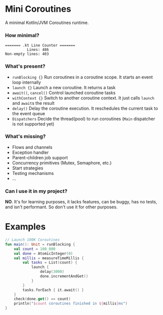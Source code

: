 # Mini Coroutines

A minimal Kotlin/JVM Coroutines runtime.

### How minimal?

```
======= .kt Line Counter =======
          Lines: 486
Non-empty lines: 403
```

### What's present?

- `runBlocking {}` Run coroutines in a coroutine scope. It starts an event loop internally
- `launch {}` Launch a new coroutine. It returns a task
- `await()`, `cancel()` Control launched coroutine tasks
- `withContext {}` Switch to another coroutine context. It just calls `launch` and `await`s the result
- `delay()` Delay the coroutine execution. It reschedules the current task to the event queue
- `Dispatchers` Decide the thread(pool) to run coroutines (`Main` dispatcher is not supported yet)

### What's missing?

- Flows and channels
- Exception handler
- Parent-children job support
- Concurrency primitives (Mutex, Semaphore, etc.)
- Start strategies
- Testing mechanisms
- ...

### Can I use it in my project?

**NO**. It's for learning purposes, it lacks features, can be buggy, has no tests, and isn't performant. So don't use it for other purposes.

# Examples

```kotlin
// Launch 100K Coroutines
fun main(): Unit = runBlocking {
    val count = 100_000
    val done = AtomicInteger(0)
    val millis = measureTimeMillis {
        val tasks = List(count) {
            launch {
                delay(3000)
                done.incrementAndGet()
            }
        }
        tasks.forEach { it.await() }
    }
    check(done.get() == count)
    println("$count coroutines finished in ${millis}ms")
}
```